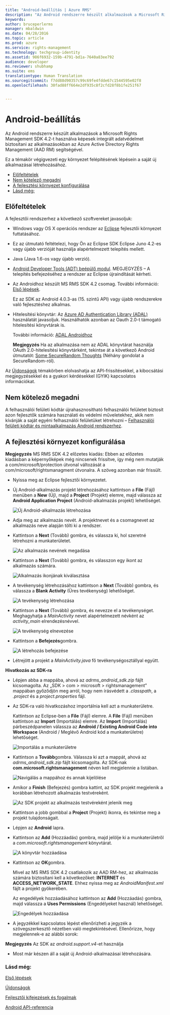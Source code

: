 ```yaml
---
title: "Android-beállítás | Azure RMS"
description: "Az Android rendszerre készült alkalmazások a Microsoft Rights Management SDK 4.2 használatával integrált információvédelmet tudnak biztosítani az alkalmazásokban."
keywords: 
author: bruceperlerms
manager: mbaldwin
ms.date: 04/28/2016
ms.topic: article
ms.prod: azure
ms.service: rights-management
ms.technology: techgroup-identity
ms.assetid: 986f6932-159b-4791-bd1a-7640a83ee792
audience: developer
ms.reviewer: shubhamp
ms.suite: ems
translationtype: Human Translation
ms.sourcegitcommit: f7dd88d90357c99c69fe4fdde67c1544595e02f8
ms.openlocfilehash: 30fad88ff664e2df935c8f2cfd28f8b1fe251f67


---
```


# Android-beállítás

Az Android rendszerre készült alkalmazások a Microsoft Rights Management SDK 4.2-t használva képesek integrált adatvédelmet biztosítani az alkalmazásokban az Azure Active Directory Rights Management (AAD RM) segítségével.

Ez a témakör végigvezeti egy környezet felépítésének lépésein a saját új alkalmazásai létrehozásához.

-   [Előfeltételek](#prerequisites)
-   [Nem kötelező megadni](#optional)
-   [A fejlesztési környezet konfigurálása](#configuring_your_development_environment_)
-   [Lásd még:](#see_also)

## Előfeltételek

A fejlesztői rendszerhez a következő szoftvereket javasoljuk:

-   Windows vagy OS X operációs rendszer az [Eclipse](http://www.oracle.com/technetwork/java/javase/downloads/jre7-downloads-1880261.html) fejlesztői környezet futtatásához.
-   Ez az útmutató feltételezi, hogy Ön az Eclipse SDK Eclipse Juno 4.2-es vagy újabb verzióját használja alapértelmezett telepítés mellett.
-   Java (Java 1.6-os vagy újabb verzió).
-   [Android Developer Tools (ADT) beépülő modul](http://developer.android.com/sdk/installing/index.html). MEGJEGYZÉS – A telepítés befejezéséhez a rendszer az Eclipse újraindítását kérheti.

     

-   Az Androidhoz készült MS RMS SDK 4.2 csomag. További információ: [Első lépések](get-started.md).

    Ez az SDK az Android 4.0.3-as (15. szintű API) vagy újabb rendszerekre való fejlesztéshez alkalmas.

-   Hitelesítési könyvtár: Az [Azure AD Authentication Library (ADAL)](https://msdn.microsoft.com/library/jj573266.aspx) használatát javasoljuk. Használhatók azonban az Oauth 2.0-t támogató hitelesítési könyvtárak is.

    További információ: [ADAL Androidhoz](https://github.com/MSOpenTech/azure-activedirectory-library-for-android)

    **Megjegyzés** Ha az alkalmazása nem az ADAL könyvtárat használja OAuth 2.0-hitelesítési könyvtárként, tekintse át a következő Android útmutatót: [Some SecureRandom Thoughts](http://android-developers.blogspot.com/2013/08/some-securerandom-thoughts.html) (Néhány gondolat a SecureRandom-ról).

     

Az [Újdonságok](release-notes.md) témakörben elolvashatja az API-frissítésekkel, a kibocsátási megjegyzésekkel és a gyakori kérdésekkel (GYIK) kapcsolatos információkat.

## Nem kötelező megadni

A felhasználói felületi kódtár újrahasznosítható felhasználói felületet biztosít azon fejlesztők számára használati és védelmi műveletekhez, akik nem kívánják a saját egyéni felhasználói felületüket létrehozni – [Felhasználói felületi kódtár és mintaalkalmazás Android rendszerhez](https://github.com/AzureAD/rms-sdk-ui-for-android).

## A fejlesztési környezet konfigurálása

**Megjegyzés** MS RMS SDK 4.2 előzetes kiadás: Ebben az előzetes kiadásban a képernyőképek még nincsenek frissítve, így még nem mutatják a com/microsoft/protection útvonal változását a com/microsoft/rightsmanagment útvonalra. A szöveg azonban már frissült.

 
-   Nyissa meg az Eclipse fejlesztői környezetet.
-   Új Android-alkalmazás projekt létrehozásához kattintson a **File** (Fájl) menüben a **New** (Új), majd a **Project** (Projekt) elemre, majd válassza az **Android Application Project** (Android-alkalmazás projekt) lehetőséget.

    ![Új Android-alkalmazás létrehozása](../media/Android-setup-01c.png)

-   Adja meg az alkalmazás nevét. A projektnevet és a csomagnevet az alkalmazás neve alapján tölti ki a rendszer.
-   Kattintson a **Next** (Tovább) gombra, és válassza ki, hol szeretné létrehozni a munkaterületet.

    ![Az alkalmazás nevének megadása](../media/Android-setup-02a.jpg)

-   Kattintson a **Next** (Tovább) gombra, és válasszon egy ikont az alkalmazás számára.

    ![Alkalmazás ikonjának kiválasztása](../media/Android-setup-03.png)

-   A tevékenység létrehozásához kattintson a **Next** (Tovább) gombra, és válassza a **Blank Activity** (Üres tevékenység) lehetőséget.

    ![A tevékenység létrehozása](../media/Android-setup-04.png)

-   Kattintson a **Next** (Tovább) gombra, és nevezze el a tevékenységet. Meghagyhatja a *MainActivity* nevet alapértelmezett névként az *activity\_main* elrendezésnévvel.

    ![A tevékenység elnevezése](../media/Android-setup-05a.jpg)

-   Kattintson a **Befejezés**gombra.

    ![A létrehozás befejezése](../media/Android-setup-06.jpg)

-   Létrejött a projekt a *MainActivity.java* fő tevékenységosztállyal együtt.

**Hivatkozás az SDK-ra**

-   Lépjen abba a mappába, ahová az *adrms\_android\_sdk.zip* fájlt kicsomagolta. Az „SDK > com > microsoft > rightsmanagement” mappában győződjön meg arról, hogy nem írásvédett a *.classpath*, a *.project* és a *project.properties* fájl.
-   Az SDK-ra való hivatkozáshoz importálnia kell azt a munkaterületre.

    Kattintson az Eclipse-ben a **File** (Fájl) elemre. A **File** (Fájl) menüben kattintson az **Import** (Importálás) elemre. Az **Import** (Importálás) párbeszédpanelen válassza az **Android / Existing Android Code into Workspace** (Android / Meglévő Android kód a munkaterületre) lehetőséget.

    ![Importálás a munkaterületre](../media/Android-setup-07.png)

-   Kattintson a **Tovább**gombra. Válassza ki azt a mappát, ahová az *adrms\_android\_sdk.zip* fájlt kicsomagolta. Az SDK-nak **com.microsoft.rightsmanagement** néven kell megjelennie a listában.

    ![Navigálás a mappához és annak kijelölése](../media/Android-setup-08c.jpg)

-   Amikor a **Finish** (Befejezés) gombra kattint, az SDK projekt megjelenik a korábban létrehozott alkalmazás testvéreként.

    ![Az SDK projekt az alkalmazás testvéreként jelenik meg](../media/Android-setup-09.jpg)

-   Kattintson a jobb gombbal a **Project** (Projekt) ikonra, és tekintse meg a projekt tulajdonságait.
-   Lépjen az **Android** lapra.
-   Kattintson az **Add** (Hozzáadás) gombra, majd jelölje ki a munkaterületről a *com.microsoft.rightsmanagement* könyvtárat.

    ![A könyvtár hozzáadása](../media/Android-setup-10b.jpg)

-   Kattintson az **OK**gombra.

    Mivel az MS RMS SDK 4.2 csatlakozik az AAD RM-hez, az alkalmazás számára biztosítani kell a következőket: **INTERNET** és **ACCESS\_NETWORK\_STATE**. Ehhez nyissa meg az *AndroidManifest.xml* fájlt a projekt gyökerében.

    Az engedélyek hozzáadásához kattintson az **Add** (Hozzáadás) gombra, majd válassza a **Uses Permissions** (Engedélyeket használ) lehetőséget.

    ![Engedélyek hozzáadása](../media/Android-setup-11d.jpg)

-   A jegyzékkel kapcsolatos lépést ellenőrizheti a jegyzék a szövegszerkesztő nézetben való megtekintésével. Ellenőrizze, hogy megjelennek-e az alábbi sorok:


    <uses-sdk      android:minSdkVersion="15"      android:targetSdkVersion="19"/> <uses-permission android:name="android.permission.INTERNET"/> <uses-permission android:name="android.permission.ACCESS_NETWORK_STATE"/> <uses-permission/>


**Megjegyzés** Az SDK az *android.support.v4*-et használja

-   Most már készen áll a saját új Android-alkalmazásai létrehozására.

### Lásd még:

[Első lépések](get-started.md)

[Újdonságok](release-notes.md)

[Fejlesztői kifejezések és fogalmak](core-concepts.md)

[Android API-referencia](android-namespaces.md)

 

 



<!--HONumber=Jul16_HO3-->


